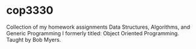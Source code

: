 # cop3330
Collection of my homework assignments Data Structures, Algorithms, and Generic Programming I
formerly titled: Object Oriented Programming. Taught by Bob Myers. 